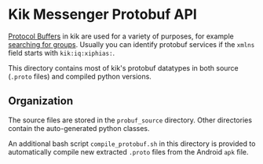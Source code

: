 # Kik Messenger Protobuf API #
[Protocol Buffers](https://developers.google.com/protocol-buffers/) in kik are used for a variety of purposes, for example [searching for groups](https://github.com/tomer8007/kik-bot-api-unofficial/blob/new/kik_unofficial/datatypes/xmpp/roster.py#L127). 
Usually you can identify protobuf services if the `xmlns` field starts with `kik:iq:xiphias:`.

This directory contains most of kik's protobuf datatypes in both source (`.proto` files) and compiled python versions.


## Organization ##
The source files are stored in the `probuf_source` directory. Other directories contain the auto-generated python classes.

An additional bash script `compile_protobuf.sh` in this directory is provided to automatically compile new extracted `.proto` files from the Android `apk` file.

